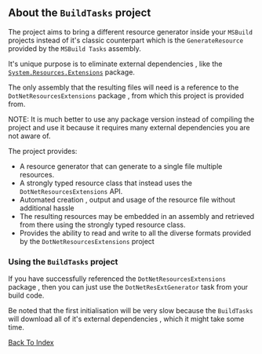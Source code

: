 ## About the `BuildTasks` project

The project aims to bring a different resource generator inside your `MSBuild` projects instead of it's classic 
counterpart which is the `GenerateResource` provided by the `MSBuild Tasks` assembly.

It's unique purpose is to eliminate external dependencies  , like the 
[`System.Resources.Extensions`](https://nuget.org/packages/System.Resources.Extensions) package.

The only assembly that the resulting files will need is a reference to the 
`DotNetResourcesExtensions` package , from which this project is provided from.

NOTE: It is much better to use any package version instead of compiling the project and
use it because it requires many external dependencies you are not aware of.

The project provides: 
- A resource generator that can generate to a single file multiple resources.
- A strongly typed resource class that instead uses the `DotNetResourcesExtensions` API.
- Automated creation , output and usage of the resource file without additional hassle
- The resulting resources may be embedded in an assembly and retrieved from there using the 
strongly typed resource class.
- Provides the ability to read and write to all the diverse formats provided by the `DotNetResourcesExtensions` project

### Using the `BuildTasks` project

If you have successfully referenced the `DotNetResourcesExtensions` package , 
then you can just use the `DotNetResExtGenerator` task from your build code.

Be noted that the first initialisation will be very slow because the `BuildTasks` will download all of it's external dependencies , which it might take some time.


[Back To Index](https://github.com/mdcdi1315/dotnetresourcesextensions/blob/master/Docs/Main.md)


